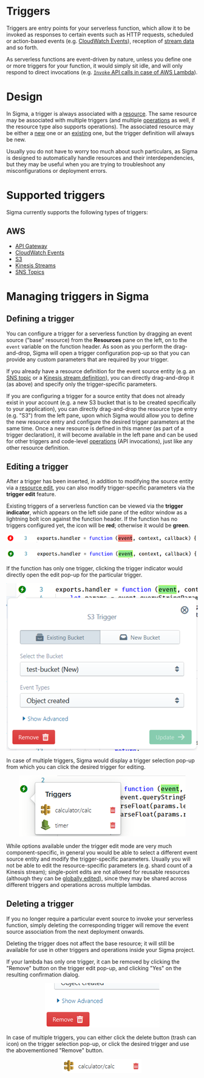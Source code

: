 # Triggers

Triggers are entry points for your serverless function,
which allow it to be invoked as responses to certain events such as HTTP requests,
scheduled or action-based events (e.g. [CloudWatch Events](../components/aws/cloudwatch.md)),
reception of [stream data](../components/aws/kinesis.md) and so forth.

As serverless functions are event-driven by nature, unless you define one or more triggers for your function,
it would simply sit idle, and will only respond to direct invocations
(e.g. [`Invoke` API calls in case of AWS Lambda](https://docs.aws.amazon.com/lambda/latest/dg/API_Invoke.html)).

# Design

In Sigma, a trigger is always associated with a [resource](resources.md).
The same resource may be associated with multiple triggers
(and multiple [operations](operations.md) as well, if the resource type also supports operations).
The associated resource may be either a [new](resources.md#new) one or an [existing](resources.md#existing) one,
but the trigger definition will always be new.

Usually you do not have to worry too much about such particulars,
as Sigma is designed to automatically handle resources and their interdependencies,
but they may be useful when you are trying to troubleshoot any misconfigurations or deployment errors.

# Supported triggers

Sigma currently supports the following types of triggers:

## AWS

- [API Gateway](../components/aws/apig.md)
- [CloudWatch Events](../components/aws/cloudwatch.md)
- [S3](../components/aws/s3.md)
- [Kinesis Streams](../components/aws/kinesis.md)
- [SNS Topics](../components/aws/sns.md#sns-as-a-trigger)

# Managing triggers in Sigma

## <a name="define-trigger"> Defining a trigger

You can configure a trigger for a serverless function by dragging an event source ("base" resource)
from the **Resources** pane on the left, on to the `event` variable on the function header.
As soon as you perform the drag-and-drop, Sigma will open a trigger configuration pop-up
so that you can provide any custom parameters that are required by your trigger.

If you already have a resource definition for the event source entity
(e.g. an [SNS topic](../components/aws/sns.md) or a [Kinesis stream definition](../components/aws/kinesis.md)),
you can directly drag-and-drop it (as above) and specify only the trigger-specific parameters.

If you are configuring a trigger for a source entity that does not already exist in your account
(e.g. a new S3 bucket that is to be created specifically to your application),
you can directly drag-and-drop the resource type entry (e.g. "S3") from the left pane,
upon which Sigma would allow you to define the new resource entry and configure the desired trigger parameters at the same time.
Once a new resource is defined in this manner (as part of a trigger declaration),
it will become available in the left pane and can be used for other triggers and code-level [operations](operations.md)
(API invocations), just like any other resource definition.

## <a name="edit-trigger"> Editing a trigger

After a trigger has been inserted, in addition to modifying the source entity via a [resource edit](resources.md#edit),
you can also modify trigger-specific parameters via the **trigger edit** feature.

Existing triggers of a serverless function can be viewed via the **trigger indicator**,
which appears on the left side pane of the editor window as a lightning bolt icon against the function header.
If the function has no triggers configured yet, the icon will be **red**; otherwise it would be **green**.

<p align="center">
  <img src="./images/no-trigger.png" alt="A lambda function without any configured triggers">
</p>

<p align="center">
  <img src="./images/has-trigger.png" alt="A lambda function with trigger(s)">
</p>

If the function has only one trigger,
clicking the trigger indicator would directly open the edit pop-up for the particular trigger.

<p align="center">
  <img src="./images/trigger-edit.png" alt="Trigger edit pop-up">
</p>

In case of multiple triggers, Sigma would display a trigger selection pop-up
from which you can click the desired trigger for editing.

<p align="center">
  <img src="./images/trigger-selection.png" alt="Trigger selection pop-up">
</p>

While options available under the trigger edit mode are very much component-specific,
in general you would be able to select a different event source entity and modify the trigger-specific parameters.
Usually you will not be able to edit the resource-specific parameters (e.g. shard count of a Kinesis stream);
single-point edits are not allowed for reusable resources (although they can be [globally edited](resources.md#edit)),
since they may be shared across different triggers and operations across multiple lambdas.

## <a name="delete-trigger"> Deleting a trigger

If you no longer require a particular event source to invoke your serverless function,
simply deleting the corresponding trigger will remove the event source association from the next deployment onwards.

Deleting the trigger does not affect the base resource;
it will still be available for use in other triggers and operations inside your Sigma project.

If your lambda has only one trigger, it can be removed by clicking the "Remove" button on the trigger edit pop-up,
and clicking "Yes" on the resulting confirmation dialog.

<p align="center">
  <img src="./images/delete-trigger-single.png" alt="Delete button: single trigger">
</p>

In case of multiple triggers, you can either click the delete button (trash can icon) on the trigger selection pop-up,
or click the desired trigger and use the abovementioned "Remove" button.

<p align="center">
  <img src="./images/delete-trigger-multiple.png" alt="Delete button: multiple triggers">
</p>